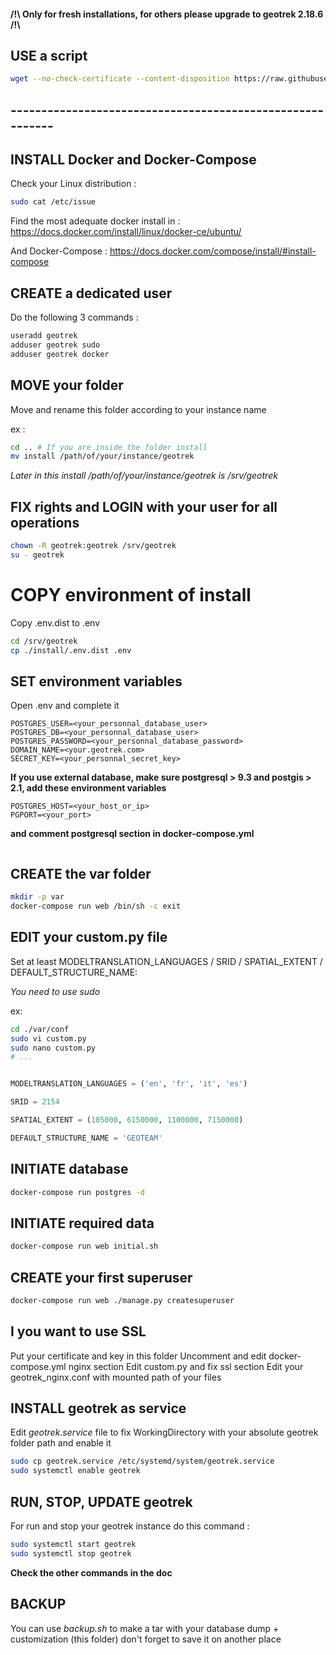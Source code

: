 #### /!\ Only for fresh installations, for others please upgrade to geotrek 2.18.6 /!\

## USE a script

```bash
wget --no-check-certificate --content-disposition https://raw.githubusercontent.com/LePetitTim/Geotrek-admin/docker-install/install/install.sh
```
## ----------------------------------------------------------
## INSTALL Docker and Docker-Compose
Check your Linux distribution :
```bash
sudo cat /etc/issue
```
Find the most adequate docker install in :
https://docs.docker.com/install/linux/docker-ce/ubuntu/

And Docker-Compose :
https://docs.docker.com/compose/install/#install-compose

## CREATE a dedicated user
Do the following 3 commands :

```bash
useradd geotrek
adduser geotrek sudo
adduser geotrek docker
```

## MOVE your folder

Move and rename this folder according to your instance name

ex : 

```bash
cd .. # If you are inside the folder install
mv install /path/of/your/instance/geotrek
```
*Later in this install /path/of/your/instance/geotrek is /srv/geotrek*

## FIX rights and LOGIN with your user for all operations
```bash
chown -R geotrek:geotrek /srv/geotrek
su - geotrek
```

# COPY environment of install

Copy .env.dist to .env

```bash
cd /srv/geotrek
cp ./install/.env.dist .env

```

## SET environment variables

Open .env and complete it
```dotenv
POSTGRES_USER=<your_personnal_database_user>
POSTGRES_DB=<your_personnal_database_user>
POSTGRES_PASSWORD=<your_personnal_database_password>
DOMAIN_NAME=<your.geotrek.com>
SECRET_KEY=<your_personnal_secret_key>
```
**If you use external database, make sure postgresql > 9.3
and postgis > 2.1, add these environment variables**
```dotenv
POSTGRES_HOST=<your_host_or_ip>
PGPORT=<your_port>
```
**and comment postgresql section in docker-compose.yml**
```python

```
## CREATE the var folder
```bash
mkdir -p var
docker-compose run web /bin/sh -c exit
```

## EDIT your custom.py file
Set at least MODELTRANSLATION_LANGUAGES / SRID / SPATIAL_EXTENT / DEFAULT_STRUCTURE_NAME:

*You need to use sudo*

ex:

```bash
cd ./var/conf
sudo vi custom.py
sudo nano custom.py
# ...
```

```python

MODELTRANSLATION_LANGUAGES = ('en', 'fr', 'it', 'es')

SRID = 2154

SPATIAL_EXTENT = (105000, 6150000, 1100000, 7150000)

DEFAULT_STRUCTURE_NAME = 'GEOTEAM'
```


## INITIATE database

```bash
docker-compose run postgres -d
```

## INITIATE required data

```bash
docker-compose run web initial.sh
```

## CREATE your first superuser

```bash
docker-compose run web ./manage.py createsuperuser
```

## I you want to use SSL
Put your certificate and key in this folder
Uncomment and edit docker-compose.yml nginx section
Edit custom.py and fix ssl section
Edit your geotrek_nginx.conf with mounted path of your files

## INSTALL geotrek as service
Edit *geotrek.service* file to fix 
WorkingDirectory with your absolute geotrek folder path
and enable it
```bash
sudo cp geotrek.service /etc/systemd/system/geotrek.service
sudo systemctl enable geotrek
```

## RUN, STOP, UPDATE geotrek
For run and stop your geotrek instance do this command :
```bash
sudo systemctl start geotrek
sudo systemctl stop geotrek
```

**Check the other commands in the doc**

## BACKUP

You can use *backup.sh* to make a tar with your database dump + customization (this folder)
don't forget to save it on another place